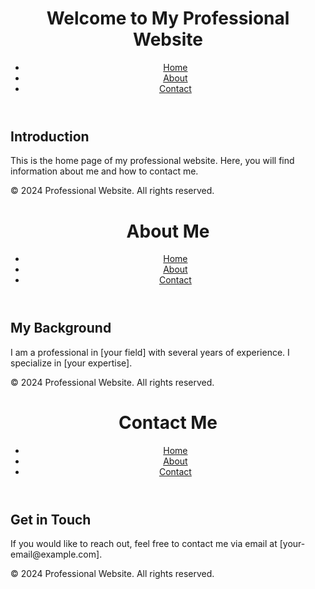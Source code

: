 <!DOCTYPE html>
<html lang="en">
<head>
    <meta charset="UTF-8">
    <meta name="viewport" content="width=device-width, initial-scale=1.0">
    <title>Home - Professional Website</title>
    <link rel="stylesheet" href="style.css"> <!-- Optional: Link to a CSS file for styling -->
</head>
<body>
    <header>
        <h1>Welcome to My Professional Website</h1>
        <nav>
            <ul>
                <li><a href="index.html">Home</a></li>
                <li><a href="about.html">About</a></li>
                <li><a href="contact.html">Contact</a></li>
            </ul>
        </nav>
    </header>
    <main>
        <section>
            <h2>Introduction</h2>
            <p>This is the home page of my professional website. Here, you will find information about me and how to contact me.</p>
        </section>
    </main>
    <footer>
        <p>&copy; 2024 Professional Website. All rights reserved.</p>
    </footer>
</body>
</html>

<!DOCTYPE html>
<html lang="en">
<head>
    <meta charset="UTF-8">
    <meta name="viewport" content="width=device-width, initial-scale=1.0">
    <title>About - Professional Website</title>
    <link rel="stylesheet" href="style.css">
</head>
<body>
    <header>
        <h1>About Me</h1>
        <nav>
            <ul>
                <li><a href="index.html">Home</a></li>
                <li><a href="about.html">About</a></li>
                <li><a href="contact.html">Contact</a></li>
            </ul>
        </nav>
    </header>
    <main>
        <section>
            <h2>My Background</h2>
            <p>I am a professional in [your field] with several years of experience. I specialize in [your expertise].</p>
        </section>
    </main>
    <footer>
        <p>&copy; 2024 Professional Website. All rights reserved.</p>
    </footer>
</body>
</html>

<!DOCTYPE html>
<html lang="en">
<head>
    <meta charset="UTF-8">
    <meta name="viewport" content="width=device-width, initial-scale=1.0">
    <title>Contact - Professional Website</title>
    <link rel="stylesheet" href="style.css">
</head>
<body>
    <header>
        <h1>Contact Me</h1>
        <nav>
            <ul>
                <li><a href="index.html">Home</a></li>
                <li><a href="about.html">About</a></li>
                <li><a href="contact.html">Contact</a></li>
            </ul>
        </nav>
    </header>
    <main>
        <section>
            <h2>Get in Touch</h2>
            <p>If you would like to reach out, feel free to contact me via email at [your-email@example.com].</p>
        </section>
    </main>
    <footer>
        <p>&copy; 2024 Professional Website. All rights reserved.</p>
    </footer>
</body>
</html>
